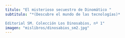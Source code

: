 ```yaml
---
titulo: "El misterioso secuestro de Dinomático "
subtitulo: "*(Descubre el mundo de las tecnologías)*Editorial SM. Colección Los Dinosabios, nº 1"
imagen: "mislibros/dinosabios_sm2.jpg"
---
```

